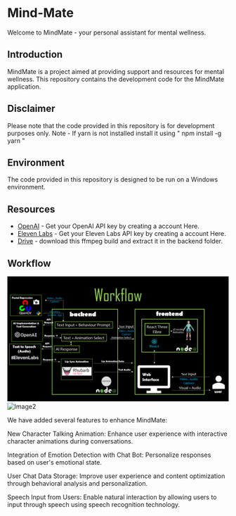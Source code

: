 # Mind-Mate
Welcome to MindMate - your personal assistant for mental wellness.

## Introduction

MindMate is a project aimed at providing support and resources for mental wellness. This repository contains the development code for the MindMate application.

## Disclaimer

Please note that the code provided in this repository is for development purposes only.
Note - If yarn is not installed install it using " npm install -g yarn "

## Environment

The code provided in this repository is designed to be run on a Windows environment.

## Resources
- [OpenAI](https://openai.com) - Get your OpenAI API key by creating a account Here.
- [Eleven Labs](https://www.eleven-labs.com) -  Get your Eleven Labs API key by creating a account Here.
- [Drive](https://drive.google.com/file/d/1c0sOb1EA_u7USQck8fTaQiCRJpEWEjLp/view?usp=sharing) -  download this ffmpeg build and extract it in the backend folder.

## Workflow
![Image Name](https://github.com/Divyanshu4fx/MindMate/blob/main/Sample_Videos/Workflow_diagram.png)
![Image2](https://github.com/Swastik19Nit/Mind-Mate/assets/122457803/ab4a5ac1-258d-4324-beb4-96e6548b29c5)


We have added several features to enhance MindMate:

New Character Talking Animation: Enhance user experience with interactive character animations during conversations.

Integration of Emotion Detection with Chat Bot: Personalize responses based on user's emotional state.

User Chat Data Storage: Improve user experience and content optimization through behavioral analysis and personalization.

Speech Input from Users: Enable natural interaction by allowing users to input through speech using speech recognition technology.
